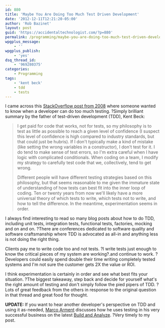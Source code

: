 ```yaml
---
id: 880
title: 'Maybe You Are Doing Too Much Test Driven Development'
date: '2012-12-11T12:21:20-05:00'
author: 'Rob Bazinet'
layout: post
guid: 'https://accidentaltechnologist.com/?p=880'
permalink: /programming/maybe-you-are-doing-too-much-test-driven-development/
wpgplus_message:
    - ''
wpgplus_publish:
    - 'yes'
dsq_thread_id:
    - '969280375'
categories:
    - Programming
tags:
    - 'kent beck'
    - tdd
    - tests
---
```


I came across this [StackOverflow post from 2008](http://stackoverflow.com/questions/153234/how-deep-are-your-unit-tests) where someone wanted to know when a developer can do too much testing. ?Simply brilliant summary by the father of test-driven development (TDD), Kent Beck:

> I get paid for code that works, not for tests, so my philosophy is to test as little as possible to reach a given level of confidence (I suspect this level of confidence is high compared to industry standards, but that could just be hubris). If I don't typically make a kind of mistake (like setting the wrong variables in a constructor), I don't test for it. I do tend to make sense of test errors, so I'm extra careful when I have logic with complicated conditionals. When coding on a team, I modify my strategy to carefully test code that we, collectively, tend to get wrong.
> 
> Different people will have different testing strategies based on this philosophy, but that seems reasonable to me given the immature state of understanding of how tests can best fit into the inner loop of coding. Ten or twenty years from now we'll likely have a more universal theory of which tests to write, which tests not to write, and how to tell the difference. In the meantime, experimentation seems in order.

I always find interesting to read so many blog posts about how to do TDD, including unit tests, integration tests, functional tests, factories, mocking and on and on. ?There are conferences dedicated to software quality and software craftsmanship where TDD is advocated as all-in and anything less is not doing the right thing.

Clients pay me to write code too and not tests. ?I write tests just enough to know the critical pieces of my system are working?.and continue to work. ?Developers could easily spend double their time writing completely tested systems and I'm not sure the customer gets 2X the value or ROI.

I think experimentation is certainly in order and see what best fits your situation. ?The biggest takeaway, step back and decide for yourself what's the right amount of testing and don't simply follow the pied pipers of TDD. ? Lots of great feedback from the others in response to the original question in that thread and great food for thought.

**UPDATE:** If you want to hear another developer's perspective on TDD and using it as-needed, [Marco Arment](http://www.marco.org/) discusses how he uses testing in his very successful business on the latest [Build and Analyze](http://5by5.tv/buildanalyze/107). ?Very timely to my post.